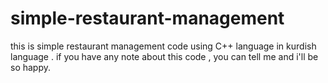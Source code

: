# simple-restaurant-management
this is simple restaurant management code using C++ language in kurdish language . 
if you have any note about this code , you can tell me and i'll be so happy.
